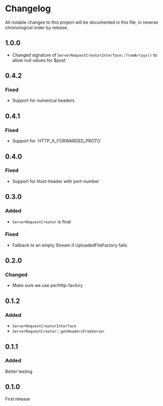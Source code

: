 # Changelog

All notable changes to this project will be documented in this file, in reverse chronological order by release.

## 1.0.0

- Changed signature of `ServerRequestCreatorInterface::fromArrays()` to allow null values for $post

## 0.4.2

### Fixed

- Support for numerical headers

## 0.4.1

### Fixed

- Support for ´HTTP_X_FORWARDED_PROTO´

## 0.4.0

### Fixed

- Support for Host-header with port-number

## 0.3.0

### Added

- `ServerRequestCreator` is final

### Fixed

- Fallback to an empty Stream if UploadedFileFactory fails.

## 0.2.0

### Changed

- Make sure we use psr/http-factory

## 0.1.2

### Added

- `ServerRequestCreatorInterface`
- `ServerRequestCreator::getHeadersFromServer`

## 0.1.1

### Added

Better testing

## 0.1.0

First release
